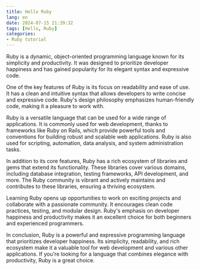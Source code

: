 ```yaml
---
title: Hello Ruby
lang: en
date: 2024-07-15 21:39:32
tags: [Hello, Ruby]
categories:
- Ruby tutorial
---
```


Ruby is a dynamic, object-oriented programming language known for its simplicity and productivity. It was designed to prioritize developer happiness and has gained popularity for its elegant syntax and expressive code.

One of the key features of Ruby is its focus on readability and ease of use. It has a clean and intuitive syntax that allows developers to write concise and expressive code. Ruby's design philosophy emphasizes human-friendly code, making it a pleasure to work with.

Ruby is a versatile language that can be used for a wide range of applications. It is commonly used for web development, thanks to frameworks like Ruby on Rails, which provide powerful tools and conventions for building robust and scalable web applications. Ruby is also used for scripting, automation, data analysis, and system administration tasks.

In addition to its core features, Ruby has a rich ecosystem of libraries and gems that extend its functionality. These libraries cover various domains, including database integration, testing frameworks, API development, and more. The Ruby community is vibrant and actively maintains and contributes to these libraries, ensuring a thriving ecosystem.

Learning Ruby opens up opportunities to work on exciting projects and collaborate with a passionate community. It encourages clean code practices, testing, and modular design. Ruby's emphasis on developer happiness and productivity makes it an excellent choice for both beginners and experienced programmers.

In conclusion, Ruby is a powerful and expressive programming language that prioritizes developer happiness. Its simplicity, readability, and rich ecosystem make it a valuable tool for web development and various other applications. If you're looking for a language that combines elegance with productivity, Ruby is a great choice.
